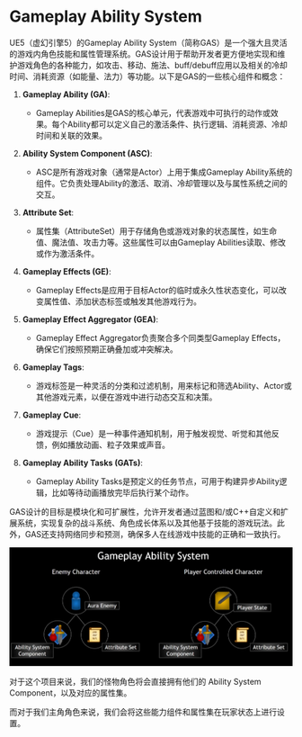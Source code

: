 # Gameplay Ability System

UE5（虚幻引擎5）的Gameplay Ability System（简称GAS）是一个强大且灵活的游戏内角色技能和属性管理系统。GAS设计用于帮助开发者更方便地实现和维护游戏角色的各种能力，如攻击、移动、施法、buff/debuff应用以及相关的冷却时间、消耗资源（如能量、法力）等功能。以下是GAS的一些核心组件和概念：

1. **Gameplay Ability (GA)**:
   - Gameplay Abilities是GAS的核心单元，代表游戏中可执行的动作或效果。每个Ability都可以定义自己的激活条件、执行逻辑、消耗资源、冷却时间和关联的效果。

2. **Ability System Component (ASC)**:
   - ASC是所有游戏对象（通常是Actor）上用于集成Gameplay Ability系统的组件。它负责处理Ability的激活、取消、冷却管理以及与属性系统之间的交互。

3. **Attribute Set**:
   - 属性集（AttributeSet）用于存储角色或游戏对象的状态属性，如生命值、魔法值、攻击力等。这些属性可以由Gameplay Abilities读取、修改或作为激活条件。

4. **Gameplay Effects (GE)**:
   - Gameplay Effects是应用于目标Actor的临时或永久性状态变化，可以改变属性值、添加状态标签或触发其他游戏行为。

5. **Gameplay Effect Aggregator (GEA)**:
   - Gameplay Effect Aggregator负责聚合多个同类型Gameplay Effects，确保它们按照预期正确叠加或冲突解决。

6. **Gameplay Tags**:
   - 游戏标签是一种灵活的分类和过滤机制，用来标记和筛选Ability、Actor或其他游戏元素，以便在游戏中进行动态交互和决策。

7. **Gameplay Cue**:
   - 游戏提示（Cue）是一种事件通知机制，用于触发视觉、听觉和其他反馈，例如播放动画、粒子效果或声音。

8. **Gameplay Ability Tasks (GATs)**:
   - Gameplay Ability Tasks是预定义的任务节点，可用于构建异步Ability逻辑，比如等待动画播放完毕后执行某个动作。

GAS设计的目标是模块化和可扩展性，允许开发者通过蓝图和/或C++自定义和扩展系统，实现复杂的战斗系统、角色成长体系以及其他基于技能的游戏玩法。此外，GAS还支持网络同步和预测，确保多人在线游戏中技能的正确和一致执行。



![image-20240405231019194](.\image-20240405231019194.png)

对于这个项目来说，我们的怪物角色将会直接拥有他们的 Ability System Component，以及对应的属性集。

而对于我们主角角色来说，我们会将这些能力组件和属性集在玩家状态上进行设置。

